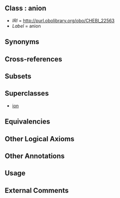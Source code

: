 
## Class : anion

 * *IRI* = http://purl.obolibrary.org/obo/CHEBI_22563
 * *Label* = anion

## Synonyms


## Cross-references


## Subsets


## Superclasses

 * [ion](../../CHEBI/70/CHEBI_24870.md)

## Equivalencies


## Other Logical Axioms


## Other Annotations


## Usage


## External Comments

